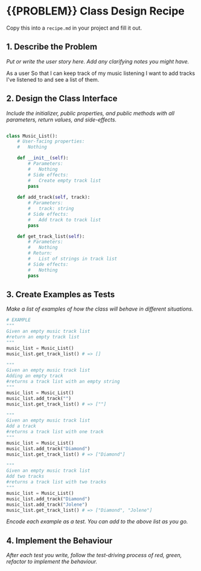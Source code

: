 # {{PROBLEM}} Class Design Recipe

Copy this into a `recipe.md` in your project and fill it out.

## 1. Describe the Problem

_Put or write the user story here. Add any clarifying notes you might have._

As a user
So that I can keep track of my music listening
I want to add tracks I've listened to and see a list of them.


## 2. Design the Class Interface

_Include the initializer, public properties, and public methods with all parameters, return values, and side-effects._

```python

class Music_List():
    # User-facing properties:
    #   Nothing

    def __init__(self):
        # Parameters:
        #   Nothing
        # Side effects:
        #   Create empty track list
        pass
    
    def add_track(self, track):
        # Parameters:
        #   track: string
        # Side effects:
        #   Add track to track list
        pass

    def get_track_list(self):
        # Parameters:
        #   Nothing
        # Return:
        #   List of strings in track list 
        # Side effects:
        #   Nothing
        pass

```

## 3. Create Examples as Tests

_Make a list of examples of how the class will behave in different situations._

``` python
# EXAMPLE
"""
Given an empty music track list
#return an empty track list
"""
music_list = Music_List()
music_list.get_track_list() # => []

"""
Given an empty music track list
Adding an empty track
#returns a track list with an empty string
"""
music_list = Music_List()
music_list.add_track("")
music_list.get_track_list() # => [""]

"""
Given an empty music track list
Add a track
#returns a track list with one track
"""
music_list = Music_List()
music_list.add_track("Diamond")
music_list.get_track_list() # => ["Diamond"]

"""
Given an empty music track list
Add two tracks
#returns a track list with two tracks
"""
music_list = Music_List()
music_list.add_track("Diamond")
music_list.add_track("Jolene")
music_list.get_track_list() # => ["Diamond", "Jolene"]
```

_Encode each example as a test. You can add to the above list as you go._

## 4. Implement the Behaviour

_After each test you write, follow the test-driving process of red, green, refactor to implement the behaviour._
